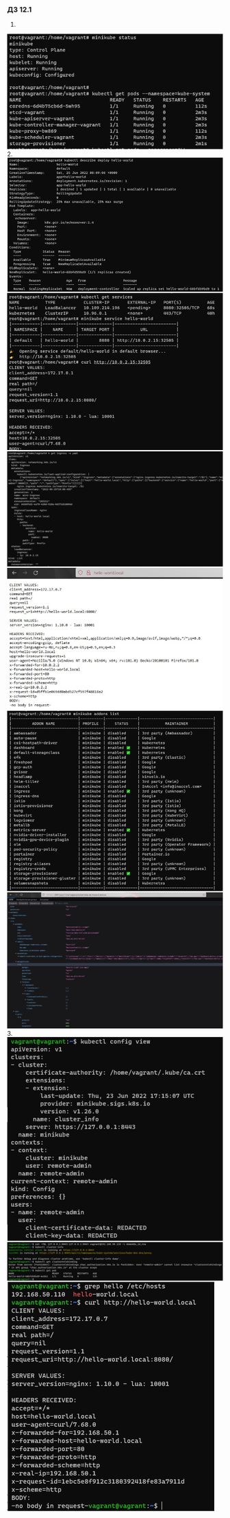 ### ДЗ 12.1

1.  
![alt text](https://github.com/town0wl/devops-netology/blob/main/images-12.1/1.jpg?raw=true)  
2.  
![alt text](https://github.com/town0wl/devops-netology/blob/main/images-12.1/2.jpg?raw=true)  
![alt text](https://github.com/town0wl/devops-netology/blob/main/images-12.1/3.jpg?raw=true)  
![alt text](https://github.com/town0wl/devops-netology/blob/main/images-12.1/4.jpg?raw=true)  
![alt text](https://github.com/town0wl/devops-netology/blob/main/images-12.1/5.jpg?raw=true)  
![alt text](https://github.com/town0wl/devops-netology/blob/main/images-12.1/6.jpg?raw=true)  
![alt text](https://github.com/town0wl/devops-netology/blob/main/images-12.1/7.jpg?raw=true)  
3.  
![alt text](https://github.com/town0wl/devops-netology/blob/main/images-12.1/8.jpg?raw=true)  
![alt text](https://github.com/town0wl/devops-netology/blob/main/images-12.1/9.jpg?raw=true)  
![alt text](https://github.com/town0wl/devops-netology/blob/main/images-12.1/10.jpg?raw=true)
